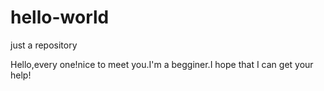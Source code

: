 # hello-world
just a repository

Hello,every one!nice to meet you.I'm a begginer.I hope that I can get your help!

